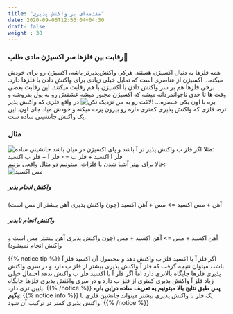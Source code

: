 ```yaml
---
title: "مقدمه‌ای بر واکنش پذیری"
date: 2020-09-06T12:56:04+04:30
draft: false
weight : 30
---
```



### رقابت بین فلزها سر اکسیژن مادی طلب💸
همه فلزها به دنبال اکسیژن هستند. هرکی واکنش‌پذیرتر باشه، اکسیژن رو برای خودش میکنه…
اکسیژن از عناصری است که تمایل خیلی زیادی برای واکنش دادن با فلزها دارد. برخی فلزها هم بر سر واکنش دادن با اکسیژن با هم رقابت میکنند. این رقابت بعضی وقت ها تا حدی ناجوانمردانه میشه که اکسیژن مجبور میشه عشقش رو به پول بفروشه و بره با اون یکی عنصره…
![لاکت رو به من نزدیک نکن!]( ../images/oxygen.png)
در واقع فلزی که واکنش پذیر تره، فلزی که واکنش پذیری کمتری داره رو بیرون پرت میکنه و خودش میاد جای اون. این یک واکنش جانشینی ساده ست. 
### مثال
![جانشینی ساده](../images/jans.png)
مثلا اگر فلز ب واکنش پذیر تر آ باشد و پای اکسیژن در میان باشد:  
فلز آ اکسید +‌ فلز ب => فلز آ + فلز ب اکسید  
حالا برای بهتر آشنا شدن با فلزات، میتونیم دو مثال واقعی بزنیم:  
![مس اکسید](../images/copper_oxide.jpg)
##### واکنش انجام پذیر
آهن + مس اکسید => مس + آهن اکسید (چون واکنش پذیری آهن بیشتر از مس است)  
##### واکنش انجام ناپذیر
آهن اکسید + مس => آهن اکسید + مس (چون واکنش پذیری آهن بیشتر مس است و واکنش انجام نمیشود)

{{% notice tip %}}
اگر فلز آ با اکسید فلز ب واکنش دهد و محصول آن اکسید فلز آ باشد، میتوان نتیجه گرفت که فلز آ واکنش پذیری بیشتر از فلز ب دارد و در سری واکنش پذیری فلزها جایگاه بالاتری دارد اما اگر فلز آ با اکسید فلز ب واکنش ندهد احتمال خیلی زیاد فلز آ واکنش پذیری کمتری از فلز ب دارد و در سری واکنش پذیری فلزها جایگاه پایین تری دارد.
{{% /notice %}}
**پس طبق نتایج بالا میتونیم یه تعریف ساده دراین باره بگیم:**
{{% notice info %}}
یک فلز با واکنش پذیری بیشتر میتواند جانشین فلزی با واکنش پذیری کمتر در ترکیب آن شود.
{{% /notice %}}
